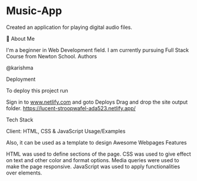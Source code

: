 # Music-App
Created an application for playing digital audio files.

🚀 About Me

I'm a beginner in Web Development field. I am currently pursuing Full Stack Course from Newton School. Authors

@karishma

Deployment

To deploy this project run

Sign in to www.netlify.com and goto Deploys
Drag and drop the site output folder.
https://lucent-stroopwafel-ada523.netlify.app/

Tech Stack

Client: HTML, CSS & JavaScript Usage/Examples


Also, it can be used as a template to design Awesome Webpages
Features

HTML was used to define sections of the page. CSS was used to give effect on text and other color and format options. Media queries were used to make the page responsive. JavaScript was used to apply functionalities over elements.

